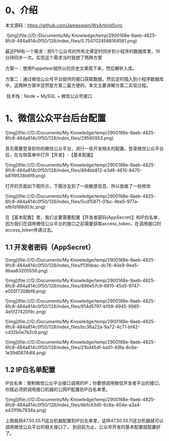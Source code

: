 # 0、介绍

本文源码：<https://github.com/Jameswain/WxArticleSync> 

​    ![img](file:///D:/Documents/My Knowledge/temp/2900168e-9aeb-4825-8fc8-484a814c0f50/128/index_files/0.7547024588164581.png)

​    最近PM有一个需求：把5个公众号的所有文章定时同步到小程序的数据库里，10分钟同步一次。实现这个需求当时我想了两种方案

方案一：使用Puppeteer就所以的历史文章爬下来，然后解析入库。

方案二：通过微信公众号平台提供的接口获取数据，然后定时插入到小程序数据库中，这两种方案中显然是方案二最方便的，本文主要讲解方案二实现过程。

​    技术栈：Node + MySQL + 微信公众号接口



# 1、微信公众平台后台配置

![img](file:///D:/Documents/My Knowledge/temp/2900168e-9aeb-4825-8fc8-484a814c0f50/128/index_files/29580953.png)

​    首先需要登录到你的微信公众平台，进行一些开发相关的配置。登录微信公众平台后，在左侧菜单中打开【开发】-【基本配置】

![img](file:///D:/Documents/My Knowledge/temp/2900168e-9aeb-4825-8fc8-484a814c0f50/128/index_files/894bb812-e3d9-4610-8470-b81f9538b6f9.png) 

打开的页面如下图所示，下图涉及到了一些敏感信息，所以我做了一些修改 

![img](file:///D:/Documents/My Knowledge/temp/2900168e-9aeb-4825-8fc8-484a814c0f50/128/index_files/5cd15871-01bc-4be5-977a-efb1d188d03c.png) 

​	在【基本配置】里，我们主要需要配置【开发者密码(AppSecret)】和IP白名单，因为我们在调用微信公众平台的接口之前需要获取access_token，在调用接口时access_token传递过去。 

## 1.1 开发者密码（AppSecret）

![img](file:///D:/Documents/My Knowledge/temp/2900168e-9aeb-4825-8fc8-484a814c0f50/128/index_files/f13fdeac-dc76-40e9-9ee5-8baa83205556.png) 

![img](file:///D:/Documents/My Knowledge/temp/2900168e-9aeb-4825-8fc8-484a814c0f50/128/index_files/896e57c9-6915-45d5-9747-e055f7308bf6.png) 

![img](file:///D:/Documents/My Knowledge/temp/2900168e-9aeb-4825-8fc8-484a814c0f50/128/index_files/914d5797-bf99-4945-9965-4e5f27420f9c.png) 

![img](file:///D:/Documents/My Knowledge/temp/2900168e-9aeb-4825-8fc8-484a814c0f50/128/index_files/bc36a22a-9a72-4c71-bf42-cd32b0e7b2c9.png) 

![img](file:///D:/Documents/My Knowledge/temp/2900168e-9aeb-4825-8fc8-484a814c0f50/128/index_files/21bd454f-ba51-49fa-8c6e-1e39d0874df4.png) 

## 1.2 IP白名单配置

​    IP白名单：限制微信公众平台接口调用的IP；你要想调用微信开发者平台的接口，你就必须把调用接口机器的公网IP配置到IP白名单里。

![img](file:///D:/Documents/My Knowledge/temp/2900168e-9aeb-4825-8fc8-484a814c0f50/128/index_files/6bfc83d5-6c8a-404e-a3a4-e431f9b7934a.png)    

上图我把47.50.55.11这台机器配置到IP白名单里，这样47.50.55.11这台机器就可以调用微信公众平台的相关接口了。 到目前为止，公众号开发的基本配置就配置好了。





















